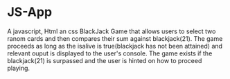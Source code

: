 # JS-App
A javascript, Html an css BlackJack Game that allows users to  select two ranom cards and  then compares their sum  against blackjack(21). The game proceeds as long as the isalive is true(blackjack has not been attained) and relevant ouput  is displayed to  the user's console. The game exists if the blackjack(21) is surpassed and the user is hinted on how to proceed playing.
